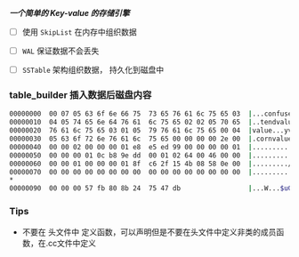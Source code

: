 ***一个简单的 Key-value 的存储引擎***

- [ ] 使用 `SkipList` 在内存中组织数据
- [ ] `WAL` 保证数据不会丢失
- [ ] `SSTable` 架构组织数据， 持久化到磁盘中


### table_builder 插入数据后磁盘内容
```sh
00000000  00 07 05 63 6f 6e 66 75  73 65 76 61 6c 75 65 03  |...confusevalue.|
00000010  04 05 74 65 6e 64 76 61  6c 75 65 02 02 05 70 65  |..tendvalue...pe|
00000020  76 61 6c 75 65 03 01 05  79 76 61 6c 75 65 00 04  |value...yvalue..|
00000030  05 63 6f 72 6e 76 61 6c  75 65 00 00 00 00 2e 00  |.cornvalue......|
00000040  00 00 02 00 00 00 01 e8  e5 ed 99 00 00 00 00 01  |................|
00000050  00 00 00 01 0c b8 9e dd  00 01 02 64 00 46 00 00  |...........d.F..|
00000060  00 00 01 00 00 00 01 8f  c6 2f 15 4b 08 58 0e 00  |........./.K.X..|
00000070  00 00 00 00 00 00 00 00  00 00 00 00 00 00 00 00  |................|
*
00000090  00 00 00 57 fb 80 8b 24  75 47 db                 |...W...$uG.|
```



### Tips
- 不要在 头文件中 定义函数，可以声明但是不要在头文件中定义非类的成员函数，在.cc文件中定义

